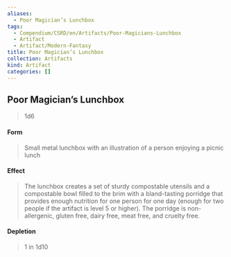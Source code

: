 ```yaml
---
aliases:
  - Poor Magician’s Lunchbox
tags:
  - Compendium/CSRD/en/Artifacts/Poor-Magicians-Lunchbox
  - Artifact
  - Artifact/Modern-Fantasy
title: Poor Magician’s Lunchbox
collection: Artifacts
kind: Artifact
categories: []
---
```

## Poor Magician’s Lunchbox  
  
>1d6   
#### Form  
>Small metal lunchbox with an illustration of a person enjoying a picnic lunch   
#### Effect  
> The lunchbox creates a set of sturdy compostable utensils and a compostable bowl filled to the brim with a bland-tasting porridge that provides enough nutrition for one person for one day (enough for two people if the artifact is level 5 or higher). The porridge is non-allergenic, gluten free, dairy free, meat free, and cruelty free.   
  
#### Depletion   
>1 in 1d10